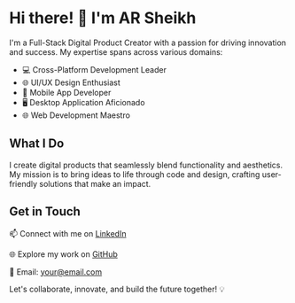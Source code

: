 # Hi there! 👋 I'm AR Sheikh

I'm a Full-Stack Digital Product Creator with a passion for driving innovation and success. My expertise spans across various domains:

- 💻 Cross-Platform Development Leader
- 🌐 UI/UX Design Enthusiast
- 📱 Mobile App Developer
- 🖥️ Desktop Application Aficionado
- 🌐 Web Development Maestro

## What I Do

I create digital products that seamlessly blend functionality and aesthetics. My mission is to bring ideas to life through code and design, crafting user-friendly solutions that make an impact.

## Get in Touch

📫 Connect with me on [LinkedIn](https://www.linkedin.com/in/arsheikh)

🌐 Explore my work on [GitHub](https://github.com/arsheikh)

📧 Email: [your@email.com](mailto:your@email.com)

Let's collaborate, innovate, and build the future together! 💡
